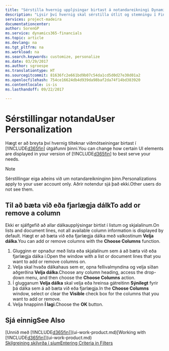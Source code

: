 ```yaml
---
title: "Sérstilla hvernig upplýsingar birtast á notandareikningi Dynamics 365 for Financials"
description: "Lýsir því hvernig skal sérstilla útlit og stemningu í Financials fyrir þinn notandareikning."
services: project-madeira
documentationcenter: 
author: SorenGP
ms.service: dynamics365-financials
ms.topic: article
ms.devlang: na
ms.tgt_pltfrm: na
ms.workload: na
ms.search.keywords: customize, personalize
ms.date: 03/29/2017
ms.author: sgroespe
ms.translationtype: HT
ms.sourcegitcommit: 81636fc2e661bd9b07c54da1cd5d0d27e30d01a2
ms.openlocfilehash: 754ce16624db4d939da98baf2da74f14bd383920
ms.contentlocale: is-is
ms.lasthandoff: 09/22/2017

---
```

# <a name="user-personalization"></a><span data-ttu-id="e0121-103">Sérstillingar notanda</span><span class="sxs-lookup"><span data-stu-id="e0121-103">User Personalization</span></span>
<span data-ttu-id="e0121-104">Hægt er að breyta því hvernig tilteknar viðmótseiningar birtast í [!INCLUDE[d365fin](includes/d365fin_md.md)] útgáfunni þinni.</span><span class="sxs-lookup"><span data-stu-id="e0121-104">You can change how certain UI elements are displayed in your version of [!INCLUDE[d365fin](includes/d365fin_md.md)] to best serve your needs.</span></span>

> [!NOTE]  
>   <span data-ttu-id="e0121-105">Sérstillingar eiga aðeins við um notandareikninginn þinn.</span><span class="sxs-lookup"><span data-stu-id="e0121-105">Personalizations apply to your user account only.</span></span> <span data-ttu-id="e0121-106">Aðrir notendur sjá það ekki.</span><span class="sxs-lookup"><span data-stu-id="e0121-106">Other users do not see them.</span></span>

## <a name="to-add-or-remove-a-column"></a><span data-ttu-id="e0121-107">Til að bæta við eða fjarlægja dálk</span><span class="sxs-lookup"><span data-stu-id="e0121-107">To add or remove a column</span></span>
<span data-ttu-id="e0121-108">Ekki er sjálfgefið að allar dálkaupplýsingar birtist í listum og skjalalínum.</span><span class="sxs-lookup"><span data-stu-id="e0121-108">On lists and document lines, not all available column information is displayed by default.</span></span> <span data-ttu-id="e0121-109">Hægt er að bæta við eða fjarlægja dálka með valkostinum **Velja dálka**.</span><span class="sxs-lookup"><span data-stu-id="e0121-109">You can add or remove columns with the **Choose Columns** function.</span></span>

1. <span data-ttu-id="e0121-110">Glugginn er opnaður með lista eða skjalalínum sem á að bæta við eða fjarlægja dálka í.</span><span class="sxs-lookup"><span data-stu-id="e0121-110">Open the window with a list or document lines that you want to add or remove columns on.</span></span>
2. <span data-ttu-id="e0121-111">Velja skal hvaða dálkahaus sem er, opna fellivalmyndina og velja síðan aðgerðina **Velja dálka**.</span><span class="sxs-lookup"><span data-stu-id="e0121-111">Choose any column heading, access the drop-down menu, and then choose the **Choose Columns** action.</span></span>
3. <span data-ttu-id="e0121-112">Í glugganum **Velja dálka** skal velja eða hreinsa gátreitinn **Sýnilegt** fyrir þá dálka sem á að bæta við eða fjarlægja.</span><span class="sxs-lookup"><span data-stu-id="e0121-112">In the **Choose Columns** window, select or clear the **Visible** check box for the columns that you want to add or remove.</span></span>
4. <span data-ttu-id="e0121-113">Velja hnappinn **Í lagi**.</span><span class="sxs-lookup"><span data-stu-id="e0121-113">Choose the **OK** button.</span></span>

## <a name="see-also"></a><span data-ttu-id="e0121-114">Sjá einnig</span><span class="sxs-lookup"><span data-stu-id="e0121-114">See Also</span></span>
<span data-ttu-id="e0121-115">[Unnið með [!INCLUDE[d365fin](includes/d365fin_md.md)]](ui-work-product.md)</span><span class="sxs-lookup"><span data-stu-id="e0121-115">[Working with [!INCLUDE[d365fin](includes/d365fin_md.md)]](ui-work-product.md)</span></span>  
[<span data-ttu-id="e0121-116">Skilgreining skilyrða í síum</span><span class="sxs-lookup"><span data-stu-id="e0121-116">Entering Criteria in Filters</span></span>](ui-enter-criteria-filters.md)

